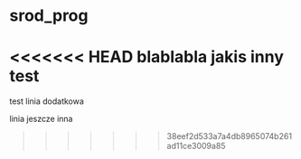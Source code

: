 # srod_prog
<<<<<<< HEAD
blablabla jakis inny test
=======
test linia dodatkowa

linia jeszcze inna
>>>>>>> 38eef2d533a7a4db8965074b261ad11ce3009a85

